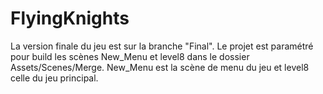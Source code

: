 # FlyingKnights
La version finale du jeu est sur la branche "Final". Le projet est paramétré pour build les scènes New_Menu et level8 dans le dossier Assets/Scenes/Merge. New_Menu est la scène de menu du jeu et level8 celle du jeu principal.

